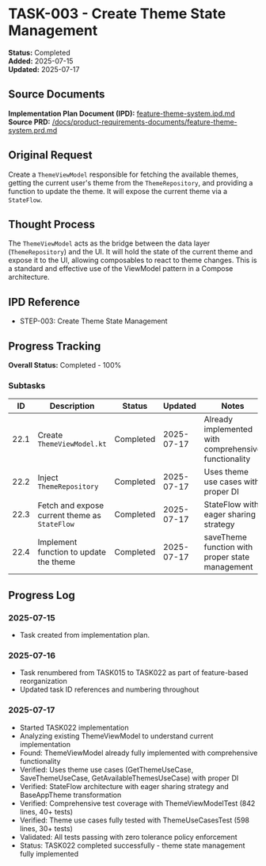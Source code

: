 # TASK-003 - Create Theme State Management

**Status:** Completed  
**Added:** 2025-07-15  
**Updated:** 2025-07-17

## Source Documents
**Implementation Plan Document (IPD):** [feature-theme-system.ipd.md](../feature-theme-system.ipd.md)  
**Source PRD:** [/docs/product-requirements-documents/feature-theme-system.prd.md](../../../docs/product-requirements-documents/feature-theme-system.prd.md)

## Original Request
Create a `ThemeViewModel` responsible for fetching the available themes, getting the current user's theme from the `ThemeRepository`, and providing a function to update the theme. It will expose the current theme via a `StateFlow`.

## Thought Process
The `ThemeViewModel` acts as the bridge between the data layer (`ThemeRepository`) and the UI. It will hold the state of the current theme and expose it to the UI, allowing composables to react to theme changes. This is a standard and effective use of the ViewModel pattern in a Compose architecture.

## IPD Reference
- STEP-003: Create Theme State Management

## Progress Tracking
**Overall Status:** Completed - 100%

### Subtasks
| ID   | Description                                         | Status     | Updated     | Notes                                              |
|------|-----------------------------------------------------|------------|-------------|----------------------------------------------------|
| 22.1 | Create `ThemeViewModel.kt`                          | Completed  | 2025-07-17  | Already implemented with comprehensive functionality |
| 22.2 | Inject `ThemeRepository`                            | Completed  | 2025-07-17  | Uses theme use cases with proper DI                |
| 22.3 | Fetch and expose current theme as `StateFlow`       | Completed  | 2025-07-17  | StateFlow with eager sharing strategy              |
| 22.4 | Implement function to update the theme              | Completed  | 2025-07-17  | saveTheme function with proper state management    |

## Progress Log
### 2025-07-15
- Task created from implementation plan.

### 2025-07-16
- Task renumbered from TASK015 to TASK022 as part of feature-based reorganization
- Updated task ID references and numbering throughout

### 2025-07-17
- Started TASK022 implementation
- Analyzing existing ThemeViewModel to understand current implementation
- Found: ThemeViewModel already fully implemented with comprehensive functionality
- Verified: Uses theme use cases (GetThemeUseCase, SaveThemeUseCase, GetAvailableThemesUseCase) with proper DI
- Verified: StateFlow architecture with eager sharing strategy and BaseAppTheme transformation
- Verified: Comprehensive test coverage with ThemeViewModelTest (842 lines, 40+ tests)
- Verified: Theme use cases fully tested with ThemeUseCasesTest (598 lines, 30+ tests)
- Validated: All tests passing with zero tolerance policy enforcement
- Status: TASK022 completed successfully - theme state management fully implemented
